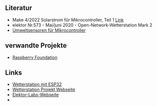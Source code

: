## Literatur
- Make 4/2022 Solarstrom für Mikrocontroller, Teil 1 [Link](www.make-magazin.de/xnry)
- elektor Nr.573 - Mai/juni 2020 - Open-Network-Wetterstation Mark 2 
- [Umweltsensoren für Mikrocontroller](www.make-magazin.de/xgrd)
## verwandte Projekte
- [Raspberry Foundation](https://projects.raspberrypi.org/en/projects/build-your-own-weather-station)

## Links
- [Wetterstation mit ESP32](www.elektormagazine.de/magazine/elektor-69/42263/)
- [Wetterstation Projekt Webseite](www.elektormagazine.de/191148-03/)
- [Elektor-Labs-Webseite](www.elektormagazine.com/labs/remake-elektor-weather-station)
- 
